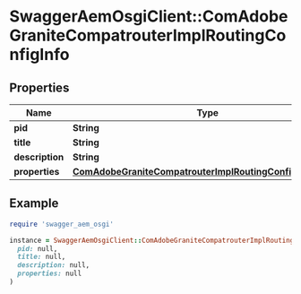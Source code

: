 # SwaggerAemOsgiClient::ComAdobeGraniteCompatrouterImplRoutingConfigInfo

## Properties

| Name | Type | Description | Notes |
| ---- | ---- | ----------- | ----- |
| **pid** | **String** |  | [optional] |
| **title** | **String** |  | [optional] |
| **description** | **String** |  | [optional] |
| **properties** | [**ComAdobeGraniteCompatrouterImplRoutingConfigProperties**](ComAdobeGraniteCompatrouterImplRoutingConfigProperties.md) |  | [optional] |

## Example

```ruby
require 'swagger_aem_osgi'

instance = SwaggerAemOsgiClient::ComAdobeGraniteCompatrouterImplRoutingConfigInfo.new(
  pid: null,
  title: null,
  description: null,
  properties: null
)
```

